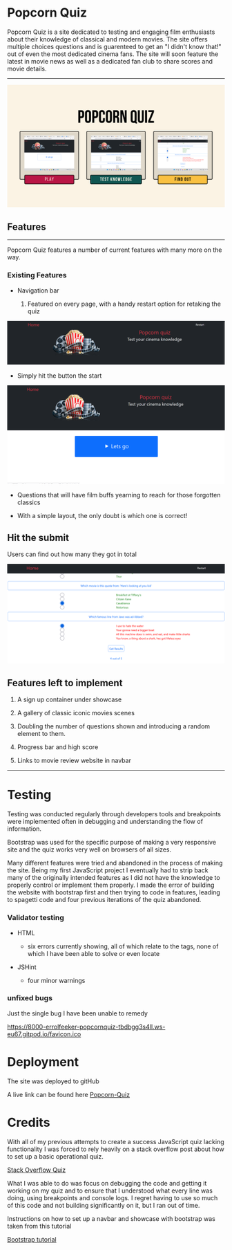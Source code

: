 # Popcorn Quiz

Popcorn Quiz is a site dedicated to testing and engaging film enthusiasts about their knowledge of classical and modern movies. The site offers multiple choices questions and is guarenteed to get an "I didn't know that!" out of even the most dedicated cinema fans. The site will soon feature the latest in movie news as well as a dedicated fan club to share scores and movie details.


---


<img src="media/images/Screenshot%202022-10-05%20at%2004-56-13%20Copy%20of%20Popcorn%20Quiz.png" class="container" alt="drawing" width="full"/>


## Features
---

Popcorn Quiz features a number of current features with many more on the way.

### Existing Features

* Navigation bar

    1. Featured on every page, with a handy restart option for retaking the quiz

<img src="media/images/Screenshot new13.png" class="container" alt="drawing" width="full"/>

* Simply hit the button the start

<img src="media/images/Screenshot (20).png" class="container" alt="drawing" width="full"/>

* Questions that will have film buffs yearning to reach for those forgotten classics

* With a simple layout, the only doubt is which one is correct!

## Hit the submit

Users can find out how many they got in total

<img src="media/images/Screenshot (22).png" class="container" alt="drawing" width="full"/>

## Features left to implement

1. A sign up container under showcase

2. A gallery of classic iconic movies scenes

3. Doubling the number of questions shown and introducing a random element to them.

4. Progress bar and high score

5. Links to movie review website in navbar

---

# Testing

Testing was conducted regularly through developers tools and breakpoints were implemented often in debugging and understanding the flow of information. 

Bootstrap was used for the specific purpose of making a very responsive site and the quiz works very well on browsers of all sizes.

Many different features were tried and abandoned in the process of making the site. Being my first JavaScript project I eventually had to strip back many of the originally intended features as I did not have the knowledge to properly control or implement them properly. I made the error of building the website with bootstrap first and then trying to code in features, leading to spagetti code and four previous iterations of the quiz abandoned. 

### Validator testing

* HTML

    * six errors currently showing, all of which relate to the <meta> tags, none of which I have been able to solve or even locate

* JSHint

    * four minor warnings

### unfixed bugs

Just the single bug I have been unable to remedy

https://8000-errolfeeker-popcornquiz-tbdbgg3s4ll.ws-eu67.gitpod.io/favicon.ico

# Deployment

The site was deployed to gitHub

A live link can be found here [Popcorn-Quiz](https://errolfeekery.github.io/Popcorn-Quiz2/)

# Credits

With all of my previous attempts to create a success JavaScript quiz lacking functionality I was forced to rely heavily on a stack overflow post about how to set up a basic operational quiz.

[Stack Overflow Quiz](https://stackoverflow.com/questions/68116546/how-to-change-javascript-quiz-to-issue-a-pass-and-fail-message-instead-of-score)

What I was able to do was focus on debugging the code and getting it working on my quiz and to ensure that I understood what every line was doing, using breakpoints and console logs. I regret having to use so much of this code and not building significantly on it, but I ran out of time. 

Instructions on how to set up a navbar and showcase with bootstrap was taken from this tutorial

[Bootstrap tutorial](https://www.youtube.com/watch?v=4sosXZsdy-s)


